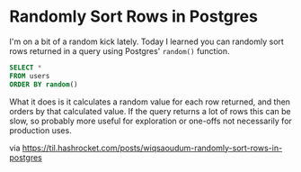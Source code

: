 # Randomly Sort Rows in Postgres

I'm on a bit of a random kick lately. Today I learned you can randomly sort
rows returned in a query using Postgres' `random()` function.

``` sql
SELECT *
FROM users
ORDER BY random()
```

What it does is it calculates a random value for each row returned, and then
orders by that calculated value. If the query returns a lot of rows this can be
slow, so probably more useful for exploration or one-offs not necessarily for
production uses.

via https://til.hashrocket.com/posts/wiqsaoudum-randomly-sort-rows-in-postgres
